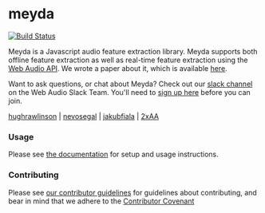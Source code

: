# meyda
[![Build Status][build-status-image]][meyda-travis]

Meyda is a Javascript audio feature extraction library. Meyda supports both offline feature extraction as well as real-time feature extraction using the [Web Audio API][web-audio-api]. We wrote a paper about it, which is available [here][meyda-paper].

Want to ask questions, or chat about Meyda? Check out our [slack channel] on the Web Audio Slack Team. You'll need to [sign up here][web-audio-slack-team-signup] before you can join.

[hughrawlinson][hugh-github] | [nevosegal][nevo-github] | [jakubfiala][jakub-github] | [2xAA][2xaa-github]

### Usage
Please see [the documentation][docs] for setup and usage instructions.

### Contributing

Please see [our contributor guidelines][contributing] for guidelines about contributing, and bear in mind that we adhere to the [Contributor Covenant][contributor-covenant]

[build-status-image]: https://travis-ci.org/meyda/meyda.svg?branch=master
[meyda-travis]: https://travis-ci.org/meyda/meyda
[web-audio-api]: https://github.com/WebAudio/web-audio-api
[meyda-paper]: http://doc.gold.ac.uk/~mu202hr/publications/RawlinsonSegalFiala_WAC2015.pdf
[hugh-github]: https://github.com/hughrawlinson
[nevo-github]: https://github.com/nevosegal
[jakub-github]: https://github.com/jakubfiala
[2xaa-github]: https://github.com/2xaa
[contributing]: https://meyda.js.org/guides/contributing
[contributor-covenant]: https://github.com/meyda/meyda/wiki/Contributor-Covenant
[docs]: https://meyda.js.org/
[slack channel]: https://web-audio.slack.com/messages/C51A03LBS/
[web-audio-slack-team-signup]: https://web-audio-slackin.herokuapp.com/
